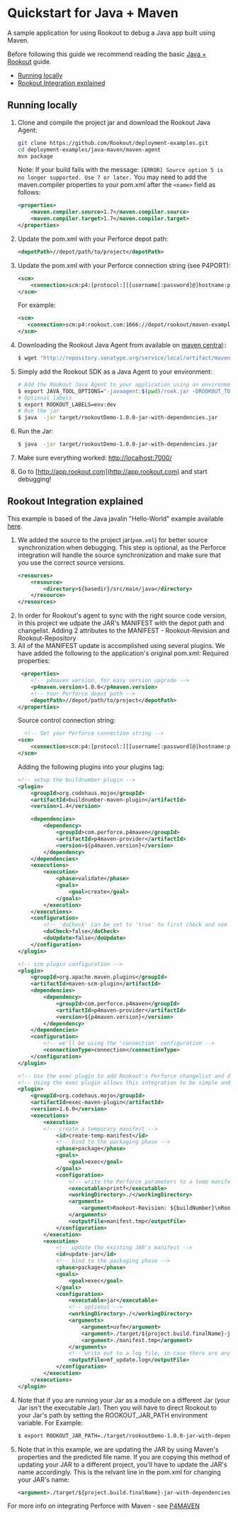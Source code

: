 # Quickstart for Java + Maven 

A sample application for using Rookout to debug a Java app built using Maven.

Before following this guide we recommend reading the basic [Java + Rookout] guide.

* [Running locally](#running-locally)
* [Rookout Integration explained](#rookout-integration-explained)

## Running locally
1. Clone and compile the project jar and download the Rookout Java Agent:
     ```bash
    git clone https://github.com/Rookout/deployment-examples.git
    cd deployment-examples/java-maven/maven-agent
    mvn package
    ```
    Note: If your build fails with the message: `[ERROR] Source option 5 is no longer supported. Use 7 or later.`  You may need to add the maven.compiler properties to your pom.xml after the `<name>` field as follows:

    ```xml
    <properties>
        <maven.compiler.source>1.7</maven.compiler.source>
        <maven.compiler.target>1.7</maven.compiler.target>
    </properties>
    ```
2. Update the pom.xml with your Perforce depot path:
    ```xml
    <depotPath>//depot/path/to/project</depotPath>
    ```
3. Update the pom.xml with your Perforce connection string (see P4PORT):
    ```xml
    <scm>
        <connection>scm:p4:[protocol:][[username[:password]@]hostname:port:]${depotPath}</connection>
    </scm>
    ```
    For example:
     ```xml
    <scm>
        <connection>scm:p4:rookout.com:1666://depot/rookout/maven-example</connection>
    </scm>
    ```
4. Downloading the Rookout Java Agent from available on [maven central]::
    ```bash
    $ wget "http://repository.sonatype.org/service/local/artifact/maven/redirect?r=central-proxy&g=com.rookout&a=rook&v=LATEST"  -O rook.jar
    ```  
5. Simply add the Rookout SDK as a Java Agent to your environment:
    ```bash
    # Add the Rookout Java Agent to your application using an environment variable
    $ export JAVA_TOOL_OPTIONS="-javaagent:$(pwd)/rook.jar -DROOKOUT_TOKEN=[Your Rookout Token]"
    # Optional labels
    $ export ROOKOUT_LABELS=env:dev
    # Run the jar 
    $ java  -jar target/rookoutDemo-1.0.0-jar-with-dependencies.jar
    ```
6.  Run the Jar:
    ```bash    
    $ java  -jar target/rookoutDemo-1.0.0-jar-with-dependencies.jar
    ```

7. Make sure everything worked: [http://localhost:7000/](http://localhost:7000/hello)

8. Go to [http://app.rookout.com](http://app.rookout.com) and start debugging! 

## Rookout Integration explained

This example is based of the Java javalin "Hello-World" example available [here].

1. We added the source to the project jar(`pom.xml`) for better source synchronization when debugging. This step is optional, as the Perforce integration will handle the source synchronization and make sure that you use the correct source versions.
    ```xml
    <resources>
        <resource>
            <directory>${basedir}/src/main/java</directory>
        </resource>
    </resources>
 
   ```
2. In order for Rookout's agent to sync with the right source code version, in this project we udpate the JAR's MANIFEST with the depot path and changelist.
    Adding 2 attributes to the MANIFEST - Rookout-Revision and Rookout-Repository
3. All of the MANIFEST update is accomplished using several plugins. We have added the following to the application's original pom.xml:
    Required properties:    
    ```xml
     <properties>
        <!-- p4maven version, for easy version upgrade -->
        <p4maven.version>1.0.6</p4maven.version>
        <!-- Your Perforce depot path -->
        <depotPath>//depot/path/to/project</depotPath>
    </properties>
    ```
    Source control connection string:
    ```xml
      <!-- Set your Perforce connection string -->
    <scm>
        <connection>scm:p4:[protocol:][[username[:password]@]hostname:port:]${depotPath}</connection>
    </scm>
    ```
    Adding the following plugins into your plugins tag:
    ```xml
    <!-- setup the buildnumber plugin -->
    <plugin>
        <groupId>org.codehaus.mojo</groupId>
        <artifactId>buildnumber-maven-plugin</artifactId>
        <version>1.4</version>

        <dependencies>
            <dependency>
                <groupId>com.perforce.p4maven</groupId>
                <artifactId>p4maven-provider</artifactId>
                <version>${p4maven.version}</version>
            </dependency>
        </dependencies>
        <executions>
            <execution>
                <phase>validate</phase>
                <goals>
                    <goal>create</goal>
                </goals>
            </execution>
        </executions>
        <configuration>
            <!-- 'doCheck' can be set to 'true' to first check and see if you have locally modified files, and will fail if there are any. -->
            <doCheck>false</doCheck>
            <doUpdate>false</doUpdate>
        </configuration>
    </plugin>

    <!-- scm plugin configuration -->
    <plugin>
        <groupId>org.apache.maven.plugins</groupId>
        <artifactId>maven-scm-plugin</artifactId>
        <dependencies>
            <dependency>
                <groupId>com.perforce.p4maven</groupId>
                <artifactId>p4maven-provider</artifactId>
                <version>${p4maven.version}</version>
            </dependency>
        </dependencies>
        <configuration>
            <!-- we'll be using the 'connection' configuration -->
            <connectionType>connection</connectionType>
        </configuration>
    </plugin>

    <!-- Use the exec plugin to add Rookout's Perforce changelist and depot path. -->
    <!-- Using the exec plugin allows this integration to be simple and edit an already existing JAR -->
    <plugin>
        <groupId>org.codehaus.mojo</groupId>
        <artifactId>exec-maven-plugin</artifactId>
        <version>1.6.0</version>
        <executions>
            <execution>
            <!-- create a temporary manifest -->
                <id>create-temp-manifest</id>
                <!-- bind to the packaging phase -->
                <phase>package</phase>
                <goals>
                    <goal>exec</goal>
                </goals>
                <configuration>
                    <!-- write the Perforce parameters to a temp manifest file -->
                    <executable>printf</executable>
                    <workingDirectory>./</workingDirectory>
                    <arguments>
                        <argument>Rookout-Revision: ${buildNumber}\nRookout-Repository: Perforce:${depotPath}\n</argument>
                    </arguments>
                    <outputFile>manifest.tmp</outputFile>
                </configuration>
            </execution>
            <execution>
                <!-- update the existing JAR's manifest -->
                <id>update-jar</id>
                <!-- bind to the packaging phase -->
                <phase>package</phase>
                <goals>
                    <goal>exec</goal>
                </goals>
                <configuration>
                    <executable>jar</executable>
                    <!-- optional -->
                    <workingDirectory>./</workingDirectory>
                    <arguments>
                        <argument>uvfm</argument>
                        <argument>./target/${project.build.finalName}-jar-with-dependencies.jar</argument>
                        <argument>./manifest.tmp</argument>
                    </arguments>
                    <!-- write out to a log file, in case there are any errors -->
                    <outputFile>mf_update.log</outputFile>
                </configuration>
            </execution>
        </executions>
    </plugin>
    ```
4. Note that if you are running your Jar as a module on a different Jar (your Jar isn't the executable Jar). 
   Then you will have to direct Rookout to your Jar's path by setting the ROOKOUT_JAR_PATH environment variable.
    For Example:
    ```bash    
    $ export ROOKOUT_JAR_PATH=./target/rookoutDemo-1.0.0-jar-with-dependencies.jar
    ```
5. Note that in this example, we are updating the JAR by using Maven's properties and the predicted file name.
   If you are copying this method of updating your JAR to a different project, you'll have to update the JAR's name accordingly.
   This is the relvant line in the pom.xml for changing your JAR's name:
    ```xml    
    <argument>./target/${project.build.finalName}-jar-with-dependencies.jar</argument>
    ```
For more info on integrating Perforce with Maven - see [P4MAVEN](https://swarm.workshop.perforce.com/files/guest/dantran/p4maven/README.md)

[Java + Rookout]: https://docs.rookout.com/docs/sdk-setup.html
[here]: https://github.com/tipsy/javalin/
[maven central]: https://mvnrepository.com/artifact/com.rookout/rook
